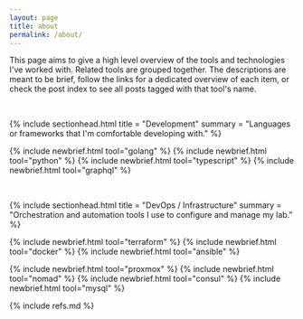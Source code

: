 ```yaml
---
layout: page
title: about
permalink: /about/
---
```


This page aims to give a high level overview of the tools and technologies I've worked with. Related tools are grouped together. The descriptions are meant to be brief, follow the links for a dedicated overview of each item, or check the post index to see all posts tagged with that tool's name.

<br/>

<!-- DEVELOPMENT -->
{% include sectionhead.html
  title = "Development"
  summary = "Languages or frameworks that I'm comfortable developing with."
%}

{% include newbrief.html tool="golang" %}
{% include newbrief.html tool="python" %}
{% include newbrief.html tool="typescript" %}
{% include newbrief.html tool="graphql" %}

<br/>

<!-- DEVOPS -->

{% include sectionhead.html
  title = "DevOps / Infrastructure"
  summary = "Orchestration and automation tools I use to configure and manage my lab."
%}

{% include newbrief.html tool="terraform" %}
{% include newbrief.html tool="docker" %}
{% include newbrief.html tool="ansible" %}

{% include newbrief.html tool="proxmox" %}
{% include newbrief.html tool="nomad" %}
{% include newbrief.html tool="consul" %}
{% include newbrief.html tool="mysql" %}

{% include refs.md %}





